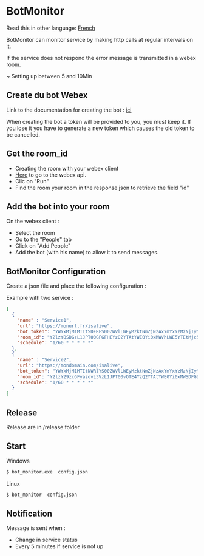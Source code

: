 # BotMonitor  

Read this in other language: [French](https://github.com/modship/BotMonitor/blob/master/README.fr.md)

BotMonitor can monitor service by making http calls at regular intervals on it.

If the service does not respond the error message is transmitted in a webex room.

~ Setting up between 5 and 10Min

## Create du bot Webex

Link to the documentation for creating the bot : [ici](https://developer.webex.com/docs/bots)

When creating the bot a token will be provided to you, you must keep it. If you lose it you have to generate a new token which causes the old token to be cancelled.


## Get the room_id
* Creating the room with your webex client
* [Here](https://developer.webex.com/docs/api/v1/rooms/list-rooms) to go to the webex api.
* Clic on "Run"
* Find the room your room in the response json to retrieve the field "id"


## Add the bot into your room
On the webex client :
* Select the room
* Go to the "People" tab
* Click on "Add People"
* Add the bot (with his name) to allow it to send messages.


## BotMonitor Configuration

Create a json file and place the following configuration :

Example with two service :
```json
[
  {
    "name" : "Service1",
    "url": "https://monurl.fr/isalive",
    "bot_token": "YWYxMjM1MTItSDFRFS00ZWVlLWEyMzktNmZjNzAxYmYxYzMzNjIyMDM3NWMtNzg3_RFG_gfgZEfd-471f-934c-50faa59de0db",
    "room_id": "Y2lzYQSDGzL1JPT00GFGFHEYzQ2YTAtYWE0Yi0xMWVhLWE5YTEtMjc5YTNhYjY4M2Vk",
    "schedule": "1/60 * * * * *"
  },
  {
    "name" : "Service2",
    "url": "https://mondomain.com/isalive",
    "bot_token": "YWYxMjM1MTItNWRlYS00ZWVlLWEyMzktNmZjNzAxYmYxYzMzNjIyMDM3NWMtNzg3_PF84_ca98695d-c6fd-471f-934c-50faa59de0db",
    "room_id": "Y2lzY29zcGFyazovL3VzL1JPT00vOTE4YzQ2YTAtYWE0Yi0xMWSDFGDFYTNhYjY4M2Vk",
    "schedule": "1/60 * * * * *"
  }
]
```

## Release 
Release are in /release folder

## Start

Windows
```bash
$ bot_monitor.exe  config.json
```

Linux
```bash
$ bot_monitor  config.json
```

## Notification

Message is sent when : 
* Change in service status
* Every 5 minutes if service is not up
